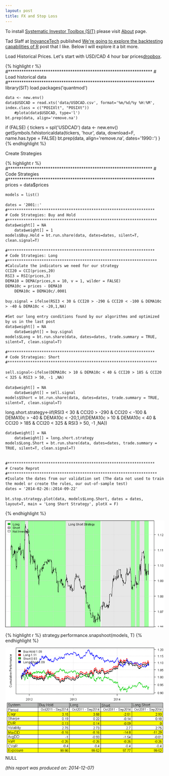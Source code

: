 ```yaml
---
layout: post
title: FX and Stop Loss
---
```



To install [Systematic Investor Toolbox (SIT)](https://github.com/systematicinvestor/SIT) please visit [About](/about) page.





Tad Slaff at [InovanceTech](https://www.inovancetech.com/) published [We're going to explore the backtesting capabilities of R](https://www.inovancetech.com/backtesttutorialr.html) post that I like. Below I will explore it a bit more.

Load Historical Prices. Let's start with USD/CAD 4 hour bar prices[dropbox](https://www.dropbox.com/s/xlrbbnm465jlf6z/USDCAD.csv?dl=0).

{% highlight r %}
	#*****************************************************************
	# Load historical data
	#****************************************************************** 
	library(SIT)
	load.packages('quantmod')	
	
	data <- new.env()
	data$USDCAD = read.xts('data/USDCAD.csv', format='%m/%d/%y %H:%M', index.class = c("POSIXlt", "POSIXt"))
		#plota(data$USDCAD, type='l')
	bt.prep(data, align='remove.na')
	
if (FALSE) {
	tickers = spl('USDCAD')
	data <- new.env()
	getSymbols.fxhistoricaldata(tickers, 'hour', data, 
		download=F, name.has.type = FALSE)
	bt.prep(data, align='remove.na', dates='1990::')
}	
{% endhighlight %}

Create Strategies

{% highlight r %}
	#*****************************************************************
	# Code Strategies
	#****************************************************************** 	
	prices = data$prices  


	models = list()

	dates = '2001::'
	#*****************************************************************
	# Code Strategies: Buy and Hold
	#****************************************************************** 	
	data$weight[] = NA
	  	data$weight[] = 1
	models$Buy.Hold = bt.run.share(data, dates=dates, silent=T, clean.signal=T)

	#*****************************************************************
	# Code Strategies: Long
	#****************************************************************** 	
	#Calculate the indicators we need for our strategy
	CCI20 = CCI(prices,20)
	RSI3 = RSI(prices,3)
	DEMA10 = DEMA(prices,n = 10, v = 1, wilder = FALSE)
	DEMA10c = prices - DEMA10
		DEMA10c = DEMA10c/.0001

	buy.signal = ifelse(RSI3 < 30 & CCI20 > -290 & CCI20 < -100 & DEMA10c > -40 & DEMA10c < -20,1,NA)

	#Set our long entry conditions found by our algorithms and optimized by us in the last post	
	data$weight[] = NA
	  	data$weight[] = buy.signal
	models$Long = bt.run.share(data, dates=dates, trade.summary = TRUE, silent=T, clean.signal=T)
	
	#*****************************************************************
	# Code Strategies: Short
	#****************************************************************** 	

	sell.signal<-ifelse(DEMA10c > 10 & DEMA10c < 40 & CCI20 > 185 & CCI20 < 325 & RSI3 > 50, -1 ,NA)

	data$weight[] = NA
	  	data$weight[] = sell.signal
	models$Short = bt.run.share(data, dates=dates, trade.summary = TRUE, silent=T, clean.signal=T)

long.short.strategy<-iif(RSI3 < 30 & CCI20 > -290 & CCI20 < -100 & DEMA10c > -40 & DEMA10c < -20,1,iif(DEMA10c > 10 & DEMA10c < 40 & CCI20 > 185 & CCI20 < 325 & RSI3 > 50, -1 ,NA))

	data$weight[] = NA
	  	data$weight[] = long.short.strategy
	models$Long.Short = bt.run.share(data, dates=dates, trade.summary = TRUE, silent=T, clean.signal=T)
					

	#*****************************************************************
	# Create Reprot
	#****************************************************************** 	
	#Isolate the dates from our validation set (The data not used to train the model or create the rules, our out-of-sample test)
	dates = '2014-02-26::2014-09-22'

	bt.stop.strategy.plot(data, models$Long.Short, dates = dates, layout=T, main = 'Long Short Strategy', plotX = F)
{% endhighlight %}

![plot of chunk plot-3](/public/images/2014-11-04-FX-StopLoss/plot-3-1.png) 

{% highlight r %}
	strategy.performance.snapshoot(models, T)
{% endhighlight %}

![plot of chunk plot-3](/public/images/2014-11-04-FX-StopLoss/plot-3-2.png) NULL






*(this report was produced on: 2014-12-07)*
